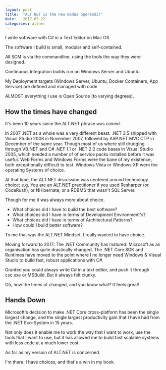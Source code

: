 ```yaml
---
layout: post
title:  "ALT.NET is the new modus operandi!"
date:   2017-05-22
categories: altnet
---
```


I write software with C# in a Text Editor on Mac OS.

The software I build is small, modular and self-contained.

All SCM is via the commandline, using the tools the way they were designed.

Continuous Integration builds run on Windows Server and Ubuntu.

My Deployment targets (Windows Server, Ubuntu, Docker Containers, App Service) are defined and managed with code.

ALMOST everything I use is Open Source (to varying degrees).

## How the times have changed

It's been 10 years since the ALT.NET phrase was coined.

In 2007 .NET as a whole was a very different beast. .NET 3.5 shipped with Visual Studio 2008 in November 2007, followed by ASP.NET MVC CTP in December of the same year. Though most of us where still drudging through VB.NET and C# .NET 1.1 or .NET 2.0 code bases in Visual Studio 2005, which needed a number of of service packs installed before it was useful. Web Forms and Windows Forms were the bane of my existence, both exceptionally difficult to test. Windows Vista or Windows XP were the operating Systems of choice.

At that time, the ALT.NET discussion was centered around technology choice; e.g. You are an ALT.NET practitioner if you used Resharper (or CodeRush), or NHibernate, or a RDBMS that wasn't SQL Server.

Though for me it was always more about choice.

- What choices did I have to build the best software?
- What choices did I have in terms of Development Environment's?
- What choices did I have in terms of Architectural Patterns?
- How could I build better software?

To me that was the ALT.NET Mindset. I really wanted to have choice.

Moving forward to 2017:  The .NET Community has matured. Microsoft as an organisation has quite drastically changed. The .NET Core SDK and Runtimes have moved to the point where I no longer need Windows & Visual Studio to build fast, robust applications with C#.

Granted you could always write C# in a text editor, and push it through csc.exe or MSBuild. But it always felt clunky.

Oh, how the times of changed, and you know what? It feels great!

## Hands Down

Microsoft's decision to make .NET Core cross-platform has been the single largest change, and the single largest productivity gain that I have had from the .NET Eco-System in 15 years.

Not only does it enable me to work the way that I want to work, use the tools that I want to use, but it has allowed me to build fast scalable systems with less code at a much lower cost.

As far as my version of ALT.NET is concerned.

I'm there. I have choices, and that's a win in my book.
